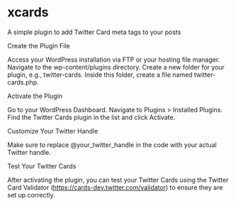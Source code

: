 # xcards
A simple plugin to add Twitter Card meta tags to your posts

Create the Plugin File

Access your WordPress installation via FTP or your hosting file manager.
Navigate to the wp-content/plugins directory.
Create a new folder for your plugin, e.g., twitter-cards.
Inside this folder, create a file named twitter-cards.php.

Activate the Plugin

Go to your WordPress Dashboard.
Navigate to Plugins > Installed Plugins.
Find the Twitter Cards plugin in the list and click Activate.

Customize Your Twitter Handle

Make sure to replace @your_twitter_handle in the code with your actual Twitter handle.

Test Your Twitter Cards

After activating the plugin, you can test your Twitter Cards using the Twitter Card Validator (https://cards-dev.twitter.com/validator) to ensure they are set up correctly.
